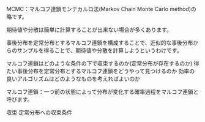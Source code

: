 

MCMC：マルコフ連鎖モンテカルロ法(Markov Chain Monte Carlo method)の略です。

期待値や分散は簡単に計算することが出来ない場合が多くあります。

事後分布を定常分布とするマルコフ連鎖を構成することで、近似的な事後分布からのサンプルを得ることで、期待値や分散を計算しようというわけです。

マルコフ連鎖はどのような条件の下で収束するのか(定常分布が存在するのか)
得たい事後分布を定常分布とするマルコフ連鎖をどうやって見つけるのか
効率の良いアルゴリズムはどのようなものを考えればよいのか

マルコフ連鎖：一つ前の状態によって分布が変化する確率過程をマルコフ連鎖と呼びます。

収束
定常分布への収束条件
